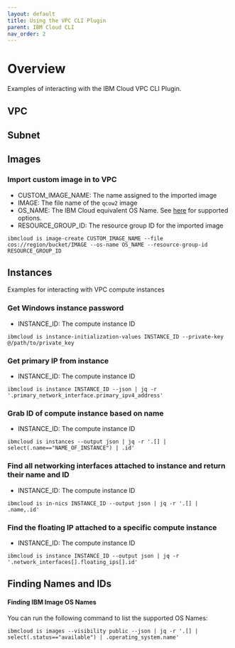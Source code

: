 ```yaml
---
layout: default
title: Using the VPC CLI Plugin
parent: IBM Cloud CLI
nav_order: 2
---
```


# Overview
Examples of interacting with the IBM Cloud VPC CLI Plugin. 

## VPC

## Subnet

## Images

### Import custom image in to VPC
 - CUSTOM_IMAGE_NAME: The name assigned to the imported image  
 - IMAGE: The file name of the `qcow2` image  
 - OS_NAME: The IBM Cloud equivalent OS Name. See [here](#finding-ibm-image-os-names) for supported options.  
 - RESOURCE_GROUP_ID: The resource group ID for the imported image

```shell
ibmcloud is image-create CUSTOM_IMAGE_NAME --file cos://region/bucket/IMAGE --os-name OS_NAME --resource-group-id RESOURCE_GROUP_ID
```

## Instances 
Examples for interacting with VPC compute instances

### Get Windows instance password

 - INSTANCE_ID: The compute instance ID

```shell
ibmcloud is instance-initialization-values INSTANCE_ID --private-key @/path/to/private_key
```

### Get primary IP from instance 
 - INSTANCE_ID: The compute instance ID

```shell
ibmcloud is instance INSTANCE_ID --json | jq -r '.primary_network_interface.primary_ipv4_address'
```

### Grab ID of compute instance based on name
 - INSTANCE_ID: The compute instance ID

```shell
ibmcloud is instances --output json | jq -r '.[] | select(.name=="NAME_OF_INSTANCE") | .id'
```

### Find all networking interfaces attached to instance and return their name and ID
 - INSTANCE_ID: The compute instance ID

```shell
ibmcloud is in-nics INSTANCE_ID --output json | jq -r '.[] | .name,.id'
```

### Find the floating IP attached to a specific compute instance
 - INSTANCE_ID: The compute instance ID

```shell
ibmcloud is instance INSTANCE_ID --output json | jq -r '.network_interfaces[].floating_ips[].id'
```

## Finding Names and IDs

#### Finding IBM Image OS Names
You can run the following command to list the supported OS Names:

```shell
ibmcloud is images --visibility public --json | jq -r '.[] | select(.status=="available") | .operating_system.name'
```

